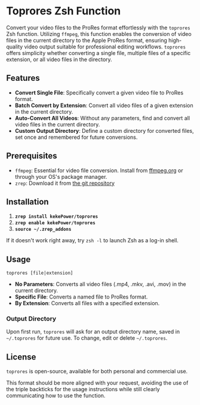 # Toprores Zsh Function

Convert your video files to the ProRes format effortlessly with the `toprores` Zsh function. Utilizing `ffmpeg`, this function enables the conversion of video files in the current directory to the Apple ProRes format, ensuring high-quality video output suitable for professional editing workflows. `toprores` offers simplicity whether converting a single file, multiple files of a specific extension, or all video files in the directory.

## Features

- **Convert Single File**: Specifically convert a given video file to ProRes format.
- **Batch Convert by Extension**: Convert all video files of a given extension in the current directory.
- **Auto-Convert All Videos**: Without any parameters, find and convert all video files in the current directory.
- **Custom Output Directory**: Define a custom directory for converted files, set once and remembered for future conversions.

## Prerequisites

- `ffmpeg`: Essential for video file conversion. Install from [ffmpeg.org](https://ffmpeg.org/download.html) or through your OS's package manager.
- `zrep`: Download it from [the git repository](https://git.kekepower.com/kekePower/zrep)

## Installation

1. **`zrep install kekePower/toprores`**
2. **`zrep enable kekePower/toprores`**
3. **`source ~/.zrep_addons`**

If it doesn't work right away, try `zsh -l` to launch Zsh as a log-in shell.

## Usage

```
toprores [file|extension]
```

- **No Parameters**: Converts all video files (.mp4, .mkv, .avi, .mov) in the current directory.
- **Specific File**: Converts a named file to ProRes format.
- **By Extension**: Converts all files with a specified extension.

### Output Directory

Upon first run, `toprores` will ask for an output directory name, saved in `~/.toprores` for future use. To change, edit or delete `~/.toprores`.

## License

`toprores` is open-source, available for both personal and commercial use.

This format should be more aligned with your request, avoiding the use of the triple backticks for the usage instructions while still clearly communicating how to use the function.